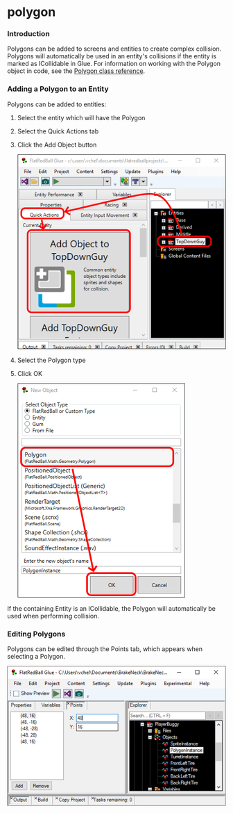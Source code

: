 # polygon

### Introduction

Polygons can be added to screens and entities to create complex collision. Polygons will automatically be used in an entity's collisions if the entity is marked as ICollidable in Glue. For information on working with the Polygon object in code, see the [Polygon class reference](../../documentation/api/flatredball/math/geometry/polygon.md).

### Adding a Polygon to an Entity

Polygons can be added to entities:

1. Select the entity which will have the Polygon
2. Select the Quick Actions tab
3.  Click the Add Object button

    ![](../../media/2021-08-img_612e5ad3416db.png)
4. Select the Polygon type
5.  Click OK

    ![](../../media/2021-08-img_612e5b0569ed2.png)

If the containing Entity is an ICollidable, the Polygon will automatically be used when performing collision.

### Editing Polygons

Polygons can be edited through the Points tab, which appears when selecting a Polygon.

![](../../media/2017-01-img_58750dacc45f8.png)

&#x20;

